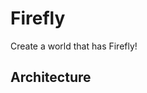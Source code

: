 <!--
 * @Author: feipan3 feipan3@iflytek.com
 * @Date: 2024-05-06 08:29:44
 * @LastEditors: feipan3 feipan3@iflytek.com
 * @LastEditTime: 2024-05-19 20:39:26
 * @FilePath: \Firefly\README.md
 * @Description: 这是默认设置,请设置`customMade`, 打开koroFileHeader查看配置 进行设置: https://github.com/OBKoro1/koro1FileHeader/wiki/%E9%85%8D%E7%BD%AE
-->
# Firefly
Create a world that has Firefly!

## Architecture

